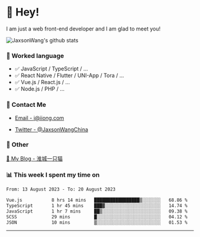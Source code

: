 # 👋 Hey!

I am just a web front-end developer and I am glad to meet you!

![JaxsonWang's github stats](https://github-readme-stats.vercel.app/api?username=JaxsonWang&&show_icons=true&&title_color=1abc9c&&icon_color=1abc9c)


### 📝 Worked language

- ✅ JavaScript / TypeScript / ...
- ✅ React Native / Flutter / UNI-App / Tora / ...
- ✅ Vue.js / React.js / ...
- ✅ Node.js / PHP / ...

### 📮 Contact Me

- [Email - i@iiong.com](mailto:i@iiong.com)

- [Twitter - @JaxsonWangChina](https://twitter.com/JaxsonWangChina)

### 🤪 Other

[📌 My Blog - 淮城一只猫](https://iiong.com)

### 📊 This week I spent my time on

<!--START_SECTION:waka-->

```txt
From: 13 August 2023 - To: 20 August 2023

Vue.js           8 hrs 14 mins   █████████████████▒░░░░░░░   68.86 %
TypeScript       1 hr 45 mins    ███▓░░░░░░░░░░░░░░░░░░░░░   14.74 %
JavaScript       1 hr 7 mins     ██▒░░░░░░░░░░░░░░░░░░░░░░   09.38 %
SCSS             29 mins         █░░░░░░░░░░░░░░░░░░░░░░░░   04.12 %
JSON             10 mins         ▒░░░░░░░░░░░░░░░░░░░░░░░░   01.53 %
```

<!--END_SECTION:waka-->

---
